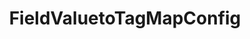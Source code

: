 ---
optionsClassName: FieldValuetoTagMapConfig
optionsClassFullName: MigrationTools._EngineV1.Configuration.FieldMap.FieldValuetoTagMapConfig
configurationSamples:
- name: default
  description: 
  code: >-
    {
      "$type": "FieldValuetoTagMapConfig",
      "WorkItemTypeName": "*",
      "sourceField": "System.Status",
      "pattern": "(Active|Resolved)",
      "formatExpression": "Status: {0}"
    }
  sampleFor: MigrationTools._EngineV1.Configuration.FieldMap.FieldValuetoTagMapConfig
description: Need to create a Tag based on a field value? Just create a regex match and choose how to populate the target.
className: FieldValuetoTagMapConfig
typeName: FieldMaps
architecture: v2
options:
- parameterName: formatExpression
  type: String
  description: missng XML code comments
  defaultValue: missng XML code comments
- parameterName: pattern
  type: String
  description: missng XML code comments
  defaultValue: missng XML code comments
- parameterName: sourceField
  type: String
  description: missng XML code comments
  defaultValue: missng XML code comments
- parameterName: WorkItemTypeName
  type: String
  description: missng XML code comments
  defaultValue: missng XML code comments

redirectFrom: []
layout: reference
toc: true
permalink: /Reference/v2/FieldMaps/FieldValuetoTagMapConfig/
title: FieldValuetoTagMapConfig
categories:
- FieldMaps
- v2
notes: ''
introduction: ''

---